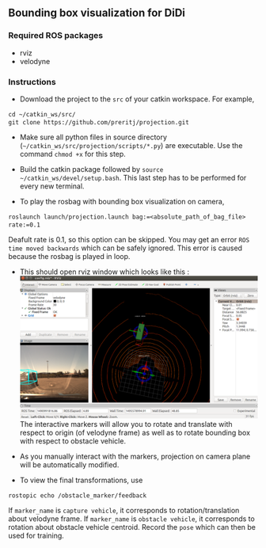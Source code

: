 ## Bounding box visualization for DiDi 

### Required ROS packages
* rviz
* velodyne

### Instructions

* Download the project to the `src` of your catkin workspace. For example,
```
cd ~/catkin_ws/src/
git clone https://github.com/preritj/projection.git
```

* Make sure all python files in source directory (`~/catkin_ws/src/projection/scripts/*.py`) are executable. 
Use the command `chmod +x` for this step.

* Build the catkin package followed by `source ~/catkin_ws/devel/setup.bash`. 
This last step has to be performed for every new terminal.

* To play the rosbag with bounding box visualization on camera, 
```
roslaunch launch/projection.launch bag:=<absolute_path_of_bag_file> rate:=0.1
```
Deafult rate is 0.1, so this option can be skipped. You may get an error `ROS time moved backwards` which can be safely ignored. This error is caused because the rosbag is played in loop. 

* This should open rviz window which looks like this :
![](demo/demo.png) 
The interactive markers will allow you to rotate and translate with respect to origin (of velodyne frame) as well as to rotate bounding box with respect to obstacle vehicle. 

* As you manually interact with the markers, projection on camera plane will be automatically modified. 

* To view the final transformations, use 
```
rostopic echo /obstacle_marker/feedback 
```
If `marker_name` is  `capture vehicle`, it corresponds to rotation/translation about velodyne frame. If `marker_name` is `obstacle vehicle`, it corresponds to rotation about obstacle vehicle centroid. Record the `pose` which can then be used for training. 

